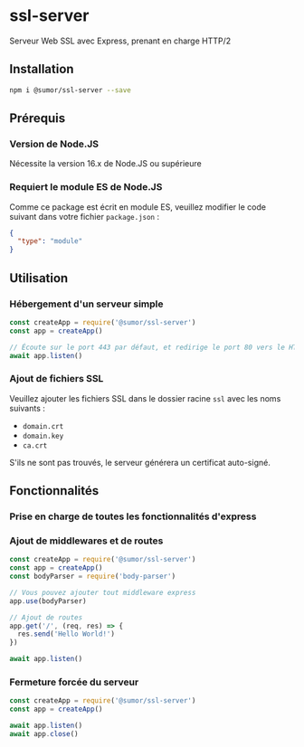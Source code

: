 # ssl-server

Serveur Web SSL avec Express, prenant en charge HTTP/2

## Installation

```bash
npm i @sumor/ssl-server --save
```

## Prérequis

### Version de Node.JS

Nécessite la version 16.x de Node.JS ou supérieure

### Requiert le module ES de Node.JS

Comme ce package est écrit en module ES, veuillez modifier le code suivant dans votre fichier `package.json` :

```json
{
  "type": "module"
}
```

## Utilisation

### Hébergement d'un serveur simple

```javascript
const createApp = require('@sumor/ssl-server')
const app = createApp()

// Écoute sur le port 443 par défaut, et redirige le port 80 vers le HTTPS 443
await app.listen()
```

### Ajout de fichiers SSL

Veuillez ajouter les fichiers SSL dans le dossier racine `ssl` avec les noms suivants :

- `domain.crt`
- `domain.key`
- `ca.crt`

S'ils ne sont pas trouvés, le serveur générera un certificat auto-signé.

## Fonctionnalités

### Prise en charge de toutes les fonctionnalités d'express

### Ajout de middlewares et de routes

```javascript
const createApp = require('@sumor/ssl-server')
const app = createApp()
const bodyParser = require('body-parser')

// Vous pouvez ajouter tout middleware express
app.use(bodyParser)

// Ajout de routes
app.get('/', (req, res) => {
  res.send('Hello World!')
})

await app.listen()
```

### Fermeture forcée du serveur

```javascript
const createApp = require('@sumor/ssl-server')
const app = createApp()

await app.listen()
await app.close()
```
